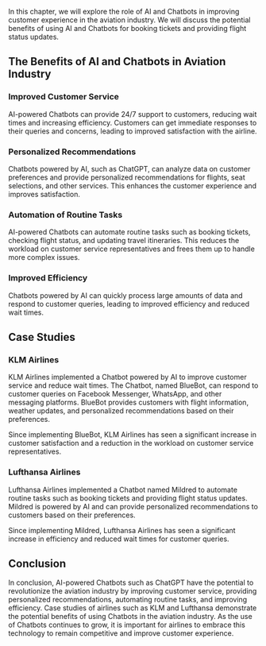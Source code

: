 
In this chapter, we will explore the role of AI and Chatbots in improving customer experience in the aviation industry. We will discuss the potential benefits of using AI and Chatbots for booking tickets and providing flight status updates.

The Benefits of AI and Chatbots in Aviation Industry
----------------------------------------------------

### Improved Customer Service

AI-powered Chatbots can provide 24/7 support to customers, reducing wait times and increasing efficiency. Customers can get immediate responses to their queries and concerns, leading to improved satisfaction with the airline.

### Personalized Recommendations

Chatbots powered by AI, such as ChatGPT, can analyze data on customer preferences and provide personalized recommendations for flights, seat selections, and other services. This enhances the customer experience and improves satisfaction.

### Automation of Routine Tasks

AI-powered Chatbots can automate routine tasks such as booking tickets, checking flight status, and updating travel itineraries. This reduces the workload on customer service representatives and frees them up to handle more complex issues.

### Improved Efficiency

Chatbots powered by AI can quickly process large amounts of data and respond to customer queries, leading to improved efficiency and reduced wait times.

Case Studies
------------

### KLM Airlines

KLM Airlines implemented a Chatbot powered by AI to improve customer service and reduce wait times. The Chatbot, named BlueBot, can respond to customer queries on Facebook Messenger, WhatsApp, and other messaging platforms. BlueBot provides customers with flight information, weather updates, and personalized recommendations based on their preferences.

Since implementing BlueBot, KLM Airlines has seen a significant increase in customer satisfaction and a reduction in the workload on customer service representatives.

### Lufthansa Airlines

Lufthansa Airlines implemented a Chatbot named Mildred to automate routine tasks such as booking tickets and providing flight status updates. Mildred is powered by AI and can provide personalized recommendations to customers based on their preferences.

Since implementing Mildred, Lufthansa Airlines has seen a significant increase in efficiency and reduced wait times for customer queries.

Conclusion
----------

In conclusion, AI-powered Chatbots such as ChatGPT have the potential to revolutionize the aviation industry by improving customer service, providing personalized recommendations, automating routine tasks, and improving efficiency. Case studies of airlines such as KLM and Lufthansa demonstrate the potential benefits of using Chatbots in the aviation industry. As the use of Chatbots continues to grow, it is important for airlines to embrace this technology to remain competitive and improve customer experience.
